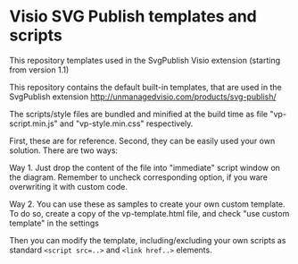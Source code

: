 # Visio SVG Publish templates and scripts
This repository templates used in the SvgPublish Visio extension (starting from version 1.1)

This repository contains the default built-in templates, that are used in the SvgPublish extension
http://unmanagedvisio.com/products/svg-publish/

The scripts/style files are bundled and minified at the build time as file "vp-script.min.js" and "vp-style.min.css" respectively.

First, these are  for reference.
Second, they can be easily used your own solution. There are two ways:

 Way 1. Just drop the content of the file into "immediate" script window on the diagram.
Remember to uncheck corresponding option, if you ware overwriting it with custom code.

Way 2. You can use these as samples to create your own custom template.
To do so, create a copy of the vp-template.html file, and check "use custom template" in the settings

Then you can modify the template, including/excluding your own scripts as standard `<script src=..>` and `<link href..>` elements.
